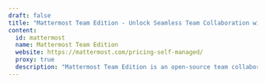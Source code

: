 ```yaml
---
draft: false
title: "Mattermost Team Edition - Unlock Seamless Team Collaboration with Mattermost Team Edition"
content:
  id: mattermost
  name: Mattermost Team Edition
  website: https://mattermost.com/pricing-self-managed/
  proxy: true
  description: "Mattermost Team Edition is an open-source team collaboration platform that enables efficient communication, task management, and workflow automation. Customizable and secure, it is the perfect tool for teams looking to enhance productivity and streamline operations."
---
```

